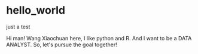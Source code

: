 # hello_world
just a test

Hi man!
Wang Xiaochuan here, I like python and R.
And I want to be a DATA ANALYST.
So, let's pursue the goal together!
